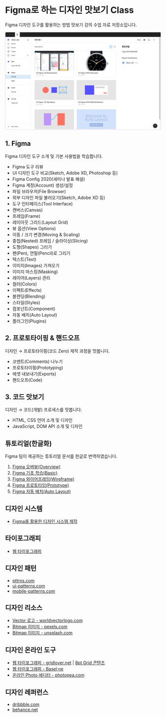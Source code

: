 # Figma로 하는 디자인 맛보기 Class

Figma 디자인 도구를 활용하는 방법 맛보기 강의 수업 자료 저장소입니다.

<img src="_/figma-course.png" alt style="border: 1px solid #ddd"/>

## 1. Figma

Figma 디자인 도구 소개 및 기본 사용법을 학습합니다.

- Figma 도구 리뷰
- UI 디자인 도구 비교(Sketch, Adobe XD, Photoshop 등)
- Figma Config 2020(세미나 발표 해설)
- Figma 계정(Account) 생성/설정
- 파일 브라우저(File Browser)
- 외부 디자인 파일 불러오기(Sketch, Adobe XD 등)
- 도구 인터페이스(Tool Interface)
- 캔버스(Canvas)
- 프레임(Frame)
- 레이아웃 그리드(Layout Grid)
- 뷰 옵션(View Options)
- 이동 / 크기 변경(Moving & Scaling)
- 중첩(Nested) 프레임 / 슬라이싱(Slicing)
- 도형(Shapes) 그리기
- 펜(Pen), 연필(Pencil)로 그리기
- 텍스트(Text)
- 이미지(Images) 가져오기
- 이미지 마스킹(Masking)
- 레이어(Layers) 관리
- 컬러(Colors)
- 이펙트(Effects)
- 블렌딩(Blending)
- 스타일(Styles)
- 컴포넌트(Component)
- 자동 배치(Auto Layout)
- 플러그인(Plugins)

## 2. 프로토타이핑 & 핸드오프

디자인 → 프로토타이핑(코드 Zero) 제작 과정을 맛봅니다.

- 코멘트(Comments) 나누기
- 프로토타이핑(Prototyping)
- 에셋 내보내기(Exports)
- 핸드오프(Code)

## 3. 코드 맛보기

디자인 → 코드(개발) 프로세스를 맛봅니다.

- HTML, CSS 언어 소개 및 디자인
- JavaScript, DOM API 소개 및 디자인

## 튜토리얼(한글화)

Figma 팀이 제공하는 튜토리얼 문서를 한글로 번역하였습니다.

1. [Figma 오버뷰(Overview)](https://www.figma.com/file/Ed5sC3qorDVWgiCt64qZEM/01-Figma-%EC%98%A4%EB%B2%84%EB%B7%B0-Overview)
1. [Figma 기초 학습(Basic)](https://www.figma.com/file/crVSINy2eVZ4x7kvzXd6rb/02-Figma-%EA%B8%B0%EC%B4%88-%ED%95%99%EC%8A%B5-Basic)
1. [Figma 와이어프레임(Wireframe)](https://www.figma.com/file/RUrkutbkXO5zpsY0oqKYXE/03-Figma-%EC%99%80%EC%9D%B4%EC%96%B4%ED%94%84%EB%A0%88%EC%9E%84-Wireframe)
1. [Figma 프로토타입(Prototype)](https://www.figma.com/file/us6xovlKt0GLd6ZBbiuF9Y/04-Figma-%ED%94%84%EB%A1%9C%ED%86%A0%ED%83%80%EC%9E%85-Prototype)
1. [Figma 자동 배치(Auto Layout)](https://www.figma.com/file/4uQA39FDevPRDQo2cdt2cG/05-Figma-%EC%9E%90%EB%8F%99-%EB%B0%B0%EC%B9%98-Auto-Layout)

## 디자인 시스템

- [Figma를 활용한 디자인 시스템 제작](./DesignSystem/README.md)

## 타이포그래피

- [웹 타이포그래피](./WebTypography/README.md)

## 디자인 패턴 

- [pttrns.com](https://pttrns.com)
- [ui-patterns.com](https://ui-patterns.com/patterns)
- [mobile-patterns.com](https://www.mobile-patterns.com/)

## 디자인 리소스

- [Vector 로고 - worldvectorlogo.com](https://worldvectorlogo.com)
- [Bitmap 이미지 - pexels.com](https://pexels.com)
- [Bitmap 이미지 - unsplash.com](https://unsplash.com)

## 디자인 온라인 도구

- [웹 타이포그래피 - gridlover.net](https://www.gridlover.net/try) | [8pt Grid 콘텐츠](https://gist.github.com/yamoo9/19ed3b70982d2e5be0cee0d79536d553#file-gridlover-markdown-txt)
- [웹 타이포그래피 - Basel;ne](http://b4d455.fr/basel)
- [온라인 Photo 에디터 - photopea.com](https://photopea.com)

## 디자인 레퍼런스

- [dribbble.com](https://dribbble.com)
- [behance.net](https://behance.net)